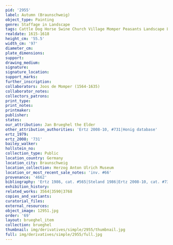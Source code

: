 ```yaml
---
pid: '2955'
label: Autumn (Braunschweig)
object_type: Painting
genre: Staffage in Landscape
tags: Cattle Dog Horse Swine Church Village Momper Peasants Landscape Labor Road Wagon
realdate: 1615-1618
height_cm: '55.5'
width_cm: '97'
diameter_cm: 
plate_dimensions: 
support: 
drawing_medium: 
signature: 
signature_location: 
support_marks: 
further_inscription: 
collaborators: Joos de Momper (1564-1635)
collaborator_notes: 
collectors_patrons: 
print_type: 
print_notes: 
printmaker: 
publisher: 
states: 
our_attribution: Jan Brueghel the Elder
other_attribution_authorities: 'Ertz 2008-10, #731|Honig database'
ertz_1979: 
ertz_2008: '731'
bailey_walker: 
hollstein_no: 
collection_type: Public
location_country: Germany
location_city: Braunschweig
location_collection: Herzog Anton Ulrich Museum
location_or_most_recent_sale_notes: 'inv. #66'
provenance: '4662'
bibliography: 'Ertz 1986, cat. #565|Steland 1986|Ertz 2008-10, cat. #731'
exhibition_history: 
related_works: 3564|3590|3768
copies_and_variants: 
curatorial_files: 
external_resources: 
object_image: 12951.jpg
order: '69'
layout: brueghel_item
collection: brueghel
thumbnail: img/derivatives/simple/2955/thumbnail.jpg
full: img/derivatives/simple/2955/full.jpg
---
```

